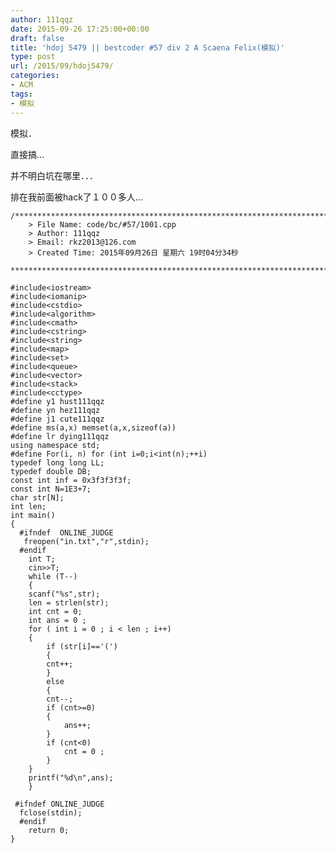 ```yaml
---
author: 111qqz
date: 2015-09-26 17:25:00+00:00
draft: false
title: 'hdoj 5479 || bestcoder #57 div 2 A Scaena Felix(模拟)'
type: post
url: /2015/09/hdoj5479/
categories:
- ACM
tags:
- 模拟
---
```





模拟．




直接搞...




并不明白坑在哪里．．．




排在我前面被hack了１００多人...





 

    
    /*************************************************************************
    	> File Name: code/bc/#57/1001.cpp
    	> Author: 111qqz
    	> Email: rkz2013@126.com 
    	> Created Time: 2015年09月26日 星期六 19时04分34秒
     ************************************************************************/
    
    #include<iostream>
    #include<iomanip>
    #include<cstdio>
    #include<algorithm>
    #include<cmath>
    #include<cstring>
    #include<string>
    #include<map>
    #include<set>
    #include<queue>
    #include<vector>
    #include<stack>
    #include<cctype>
    #define y1 hust111qqz
    #define yn hez111qqz
    #define j1 cute111qqz
    #define ms(a,x) memset(a,x,sizeof(a))
    #define lr dying111qqz
    using namespace std;
    #define For(i, n) for (int i=0;i<int(n);++i)  
    typedef long long LL;
    typedef double DB;
    const int inf = 0x3f3f3f3f;
    const int N=1E3+7;
    char str[N];
    int len;
    int main()
    {
      #ifndef  ONLINE_JUDGE 
       freopen("in.txt","r",stdin);
      #endif
        int T;
        cin>>T;
        while (T--)
        {
    	scanf("%s",str);
    	len = strlen(str);
    	int cnt = 0;
    	int ans = 0 ;
    	for ( int i = 0 ; i < len ; i++)
    	{
    	    if (str[i]=='(')
    	    {
    		cnt++;
    	    }
    	    else
    	    {
    		cnt--;
    		if (cnt>=0)
    		{
    		    ans++;
    		}
    		if (cnt<0)
    		    cnt = 0 ;
    	    }
    	}
    	printf("%d\n",ans);
        }
       
     #ifndef ONLINE_JUDGE  
      fclose(stdin);
      #endif
    	return 0;
    }
    



